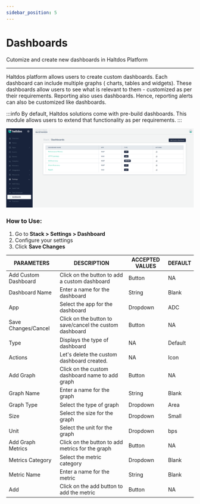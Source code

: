 ```yaml
---
sidebar_position: 5
---
```


# Dashboards

Cutomize and create new dashboards in Haltdos Platform

---

Haltdos platform allows users to create custom dashboards. Each dashboard can include multiple graphs ( charts, tables and widgets). These dashboards allow users to see what is relevant to them - customized as per their requirements. Reporting also uses dashboards. Hence, reporting alerts can also be customized like dashboards.

:::info
By default, Haltdos solutions come with pre-build dashboards. This module allows users to extend that functionality as per requirements.
:::

![dashboards](/img/platform/v7/docs/dashboard_newui.png)

### How to Use:

1. Go to **Stack > Settings > Dashboard**
2. Configure your settings
3. Click **Save Changes**

| PARAMETERS           | DESCRIPTION                                             | ACCEPTED VALUES | DEFAULT |
|----------------------|---------------------------------------------------------|-----------------|---------|
| Add Custom Dashboard | Click on the button to add a custom dashboard           | Button          | NA      |
| Dashboard Name       | Enter a name for the dashboard                          | String          | Blank   |
| App                  | Select the app for the dashboard                        | Dropdown        | ADC     |
| Save Changes/Cancel  | Click on the button to save/cancel the custom dashboard | Button          | NA      |
| Type                 | Displays the type of dashboard                          | NA              | Default |
| Actions              | Let's delete the custom dashboard created.              | NA              | Icon    |
| Add Graph            | Click on the custom dashboard name to add graph         | Button          | NA      |
| Graph Name           | Enter a name for the graph                              | String          | Blank   |
| Graph Type           | Select the type of graph                                | Dropdown        | Area    |
| Size                 | Select the size for the graph                           | Dropdown        | Small   |
| Unit                 | Select the unit for the graph                           | Dropdown        | bps     |
| Add Graph Metrics    | Click on the button to add metrics for the graph        | Button          | NA      |
| Metrics Category     | Select the metric category                              | Dropdown        | Blank   |
| Metric Name          | Enter a name for the metric                             | String          | Blank   |
| Add                  | Click on the add button to add the metric               | Button          | NA      |


